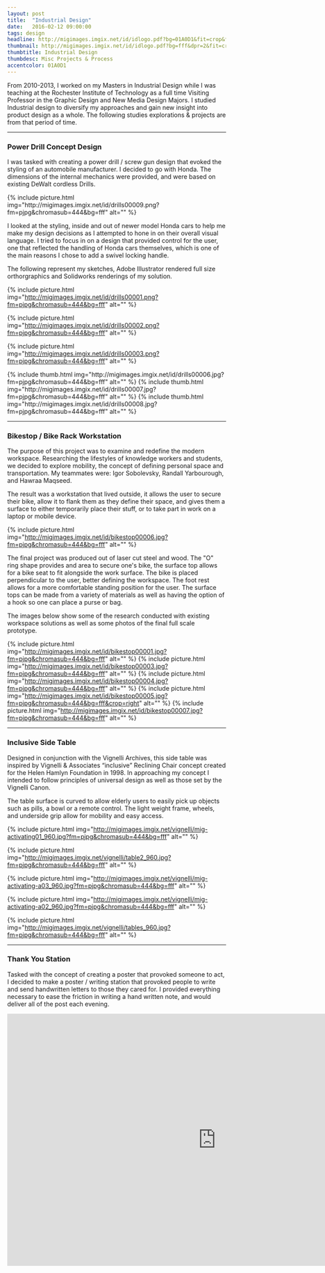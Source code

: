 ```yaml
---
layout: post
title:  "Industrial Design"
date:   2016-02-12 09:00:00
tags: design
headline: http://migimages.imgix.net/id/idlogo.pdf?bg=01A0D1&fit=crop&fm=png8&h=320&&w=1000&fm=png8&colorquant=48&fit=fill
thumbnail: http://migimages.imgix.net/id/idlogo.pdf?bg=fff&dpr=2&fit=crop&h=320&w=320&fm=png8&colorquant=48&pad=8
thumbtitle: Industrial Design
thumbdesc: Misc Projects & Process
accentcolor: 01A0D1
---
```


<section>
<p>From 2010-2013, I worked on my Masters in Industrial Design while I was teaching at the Rochester Institute of Technology as a full time Visiting Professor in the Graphic Design and New Media Design Majors. I studied Industrial design to diversify my approaches and gain new insight into product design as a whole. The following studies explorations & projects are from that period of time.</p>
</section>

<section>
<hr>
<h3>Power Drill Concept Design</h3>	
<p>I was tasked with creating a power drill / screw gun design that evoked the styling of an automobile manufacturer. I decided to go with Honda. The dimensions of the internal mechanics were provided, and were based on existing DeWalt cordless Drills.</p>
</section>
{% include picture.html img="http://migimages.imgix.net/id/drills00009.png?fm=pjpg&chromasub=444&bg=fff" alt="" %}
<section>
<p>
I looked at the styling, inside and out of newer model Honda cars to help me make my design decisions as I attempted to hone in on their overall visual language. I tried to focus in on a design that provided control for the user, one that reflected the handling of Honda cars themselves, which is one of the main reasons I chose to add a swivel locking handle.</p>
<p>
The following represent my sketches, Adobe Illustrator rendered full size orthorgraphics and Solidworks renderings of my solution.</p>
</section>

{% include picture.html img="http://migimages.imgix.net/id/drills00001.png?fm=pjpg&chromasub=444&bg=fff" alt="" %}

{% include picture.html img="http://migimages.imgix.net/id/drills00002.png?fm=pjpg&chromasub=444&bg=fff" alt="" %}

{% include picture.html img="http://migimages.imgix.net/id/drills00003.png?fm=pjpg&chromasub=444&bg=fff" alt="" %}

<section class="thumblist">
{% include thumb.html img="http://migimages.imgix.net/id/drills00006.jpg?fm=pjpg&chromasub=444&bg=fff" alt="" %}
{% include thumb.html img="http://migimages.imgix.net/id/drills00007.jpg?fm=pjpg&chromasub=444&bg=fff" alt="" %}
{% include thumb.html img="http://migimages.imgix.net/id/drills00008.jpg?fm=pjpg&chromasub=444&bg=fff" alt="" %}
</section>

<section>

<hr>

<h3>Bikestop / Bike Rack Workstation</h3>	
<p>The purpose of this project was to examine and redefine the modern workspace. Researching the lifestyles of knowledge workers and students, we decided to explore mobility, the concept of defining personal space and transportation. My teammates were: Igor Sobolevsky, Randall Yarbourough, and Hawraa Maqseed.</p>

<p>The result was a workstation that lived outside, it allows the user to secure their bike, allow it to flank them as they define their space, and gives them a surface to either temporarily place their stuff, or to take part in work on a laptop or mobile device.</p>
</section>

{% include picture.html img="http://migimages.imgix.net/id/bikestop00006.jpg?fm=pjpg&chromasub=444&bg=fff" alt="" %}

<section>
<p>The final project was produced out of laser cut steel and wood. The "O" ring shape provides and area to secure one's bike, the surface top allows for a bike seat to fit alongside the work surface. The bike is placed perpendicular to the user, better defining the workspace. The foot rest allows for a more comfortable standing position for the user. The surface tops can be made from a variety of materials as well as having the option of a hook so one can place a purse or bag.
</p>
<p>
The images below show some of the research conducted with existing workspace solutions as well as some photos of the final full scale prototype.</p>
</section>

{% include picture.html img="http://migimages.imgix.net/id/bikestop00001.jpg?fm=pjpg&chromasub=444&bg=fff" alt="" %}
{% include picture.html img="http://migimages.imgix.net/id/bikestop00003.jpg?fm=pjpg&chromasub=444&bg=fff" alt="" %}
{% include picture.html img="http://migimages.imgix.net/id/bikestop00004.jpg?fm=pjpg&chromasub=444&bg=fff" alt="" %}
{% include picture.html img="http://migimages.imgix.net/id/bikestop00005.jpg?fm=pjpg&chromasub=444&bg=fff&crop=right" alt="" %}
{% include picture.html img="http://migimages.imgix.net/id/bikestop00007.jpg?fm=pjpg&chromasub=444&bg=fff" alt="" %}



<section>
	<hr>
	<h3>Inclusive Side Table</h3>
	<p>Designed in conjunction with the Vignelli Archives, this side table was inspired by Vignelli & Associates “inclusive” Reclining Chair concept created for the Helen Hamlyn Foundation in 1998. In approaching my concept I intended to follow principles of universal design as well as those set by the Vignelli Canon.</p>
	<p>The table surface is curved to allow elderly users to easily pick up objects such as pills, a bowl or a remote control. The light weight frame, wheels, and underside grip allow for mobility and easy access.</p>
</p>
</section>

{% include picture.html img="http://migimages.imgix.net/vignelli/mig-activating01_960.jpg?fm=pjpg&chromasub=444&bg=fff" alt="" %}

{% include picture.html img="http://migimages.imgix.net/vignelli/table2_960.jpg?fm=pjpg&chromasub=444&bg=fff" alt="" %}

{% include picture.html img="http://migimages.imgix.net/vignelli/mig-activating-a03_960.jpg?fm=pjpg&chromasub=444&bg=fff" alt="" %}

{% include picture.html img="http://migimages.imgix.net/vignelli/mig-activating-a02_960.jpg?fm=pjpg&chromasub=444&bg=fff" alt="" %}

{% include picture.html img="http://migimages.imgix.net/vignelli/tables_960.jpg?fm=pjpg&chromasub=444&bg=fff" alt="" %}


<section>
<hr>
<h3>Thank You Station</h3>
<p>Tasked with the concept of creating a poster that provoked someone to act, I decided to make a poster / writing station that provoked people to write and send handwritten letters to those they cared for. I provided everything necessary to ease the friction in writing a hand written note, and would deliver all of the post each evening.</p>

</section>


<div class="video-container">
	<iframe width="960" height="580" src="https://www.youtube.com/embed/ZTUzqcgXIuA?rel=0&showinfo=0" frameborder="0" allowfullscreen class="youtube"></iframe>
</div>

<!-- <section>
<h3>Graduate Study / Sanitation design for Rural Haiti. </h3>
<p> As part of a collaborative project with Engineering Students, we were challenged with designing solutions that promoted good sanitation in Haiti. My group was assigned Rural Haiti with a focus on social issues. We focused on the user experience, ease of cleanup as well as women and children for our design. Please watch the video I produced below for more information. The video was produced in After Effects. All of the models and renders were done in Solidworks Photoview 360. My teammates were: Igor Sobolevsky, Jongsoo Gang, and Zachary Deats.</p>

<figure>
<img src="http://migimages.imgix.net/id/toti1_960.jpg" alt="Design for Sanitation">
</figure>

<div class="video-container">
	<iframe width="960" height="580" src="https://www.youtube.com/embed/MWHEHr1DpT0?rel=0&showinfo=0" frameborder="0" allowfullscreen class="youtube"></iframe>
</div>



<p>We wanted our device to be accessible, clean, and make use of existing assistive technologies for a more universal design, and one that can be fabricated making use parts that have already been manufactured.</p>

</section> -->

